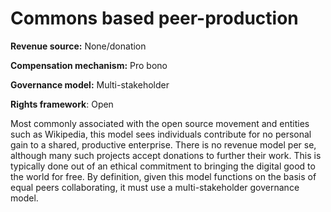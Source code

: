 # Commons based peer-production

**Revenue source:** None/donation

**Compensation mechanism:** Pro bono

**Governance model:** Multi-stakeholder

**Rights framework**: Open

Most commonly associated with the open source movement and entities such as Wikipedia, this model sees individuals contribute for no personal gain to a shared, productive enterprise. There is no revenue model per se, although many such projects accept donations to further their work. This is typically done out of an ethical commitment to bringing the digital good to the world for free. By definition, given this model functions on the basis of equal peers collaborating, it must use a multi-stakeholder governance model.
